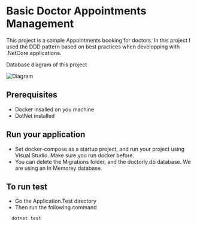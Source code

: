 ﻿# Basic Doctor Appointments Management

This project is a sample Appointments booking for doctors. In this project I used the DDD pattern based on best practices when developping with .NetCore applications.

Database diagram of this project 

![Diagram](https://i.imgur.com/FcDinhO.jpg)

## Prerequisites
 * Docker insalled on you machine
 * DotNet installed

## Run your application
 * Set docker-compose as a startup project, and run your project using Visual Studio. Make sure you run docker before.
 * You can delete the Migrations folder, and the doctorly.db database. We are using an In Memorey database.


## To run test
  * Go the Application.Test directory
  * Then run the following command

  ```
  	dotnet test
  ```

